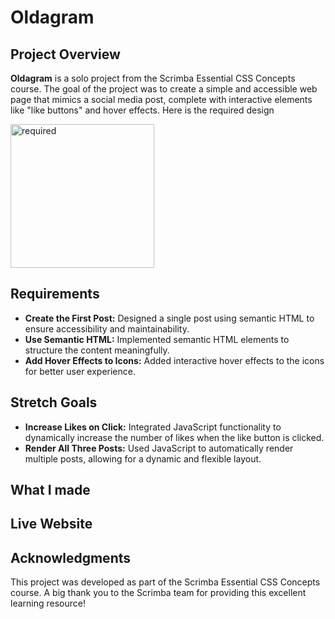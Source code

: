 # Oldagram

## Project Overview
**Oldagram** is a solo project from the Scrimba Essential CSS Concepts course. The goal of the project was to create a simple and accessible web page that mimics a social media post, complete with interactive elements like "like buttons" and hover effects.
Here is the required design

<img width="230" alt="required" src="https://github.com/user-attachments/assets/beb531f6-3053-48cc-97a1-8f263b4a7445">

## Requirements
- **Create the First Post:** Designed a single post using semantic HTML to ensure accessibility and maintainability.
- **Use Semantic HTML:** Implemented semantic HTML elements to structure the content meaningfully.
- **Add Hover Effects to Icons:** Added interactive hover effects to the icons for better user experience.


## Stretch Goals
- **Increase Likes on Click:** Integrated JavaScript functionality to dynamically increase the number of likes when the like button is clicked.
- **Render All Three Posts:** Used JavaScript to automatically render multiple posts, allowing for a dynamic and flexible layout.

## What I made
## Live Website
## Acknowledgments
This project was developed as part of the Scrimba Essential CSS Concepts course. A big thank you to the Scrimba team for providing this excellent learning resource!
